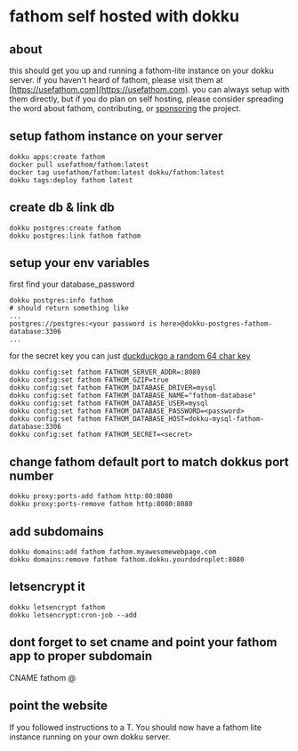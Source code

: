 # fathom self hosted with dokku

## about

this should get you up and running a fathom-lite instance on your dokku server. if you haven't heard of fathom, please visit them at
[https://usefathom.com](https://usefathom.com). you can always setup with them directly, but if you do plan on self hosting, please consider spreading the word about fathom, contributing, or [sponsoring](https://www.paypal.com/cgi-bin/webscr?cmd=_s-xclick&hosted_button_id=LJ5WZVA9ER9GJ) the project.

## setup fathom instance on your server

```
dokku apps:create fathom
docker pull usefathom/fathom:latest
docker tag usefathom/fathom:latest dokku/fathom:latest
dokku tags:deploy fathom latest
```

## create db & link db

```
dokku postgres:create fathom
dokku postgres:link fathom fathom
```

## setup your env variables

first find your database_password
```
dokku postgres:info fathom
# should return something like
...
postgres://postgres:<your password is here>@dokku-postgres-fathom-database:3306
...
```
for the secret key you can just [duckduckgo a random 64 char key](https://duckduckgo.com/?q=generate+password+64&ia=answer)

```
dokku config:set fathom FATHOM_SERVER_ADDR=:8080
dokku config:set fathom FATHOM_GZIP=true
dokku config:set fathom FATHOM_DATABASE_DRIVER=mysql
dokku config:set fathom FATHOM_DATABASE_NAME="fathom-database"
dokku config:set fathom FATHOM_DATABASE_USER=mysql
dokku config:set fathom FATHOM_DATABASE_PASSWORD=<password>
dokku config:set fathom FATHOM_DATABASE_HOST=dokku-mysql-fathom-database:3306
dokku config:set fathom FATHOM_SECRET=<secret>
```

## change fathom default port to match dokkus port number

```
dokku proxy:ports-add fathom http:80:8080
dokku proxy:ports-remove fathom http:8080:8080
```

## add subdomains

```
dokku domains:add fathom fathom.myawesomewebpage.com
dokku domains:remove fathom fathom.dokku.yourdodroplet:8080
```

## letsencrypt it

```
dokku letsencrypt fathom
dokku letsencrypt:cron-job --add
```

## dont forget to set cname and point your fathom app to proper subdomain
CNAME fathom @

## point the website
If you followed instructions to a T. You should now have a fathom lite instance running on your own dokku server.

